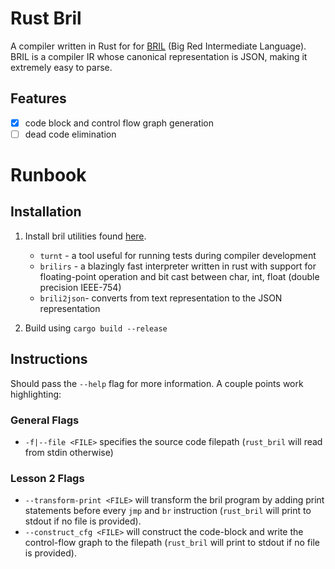 # Rust Bril

A compiler written in Rust for for [BRIL](https://github.com/sampsyo/bril) (Big Red Intermediate Language). BRIL is a compiler IR whose canonical representation is JSON, making it extremely easy to parse.

## Features

- [x] code block and control flow graph generation
- [ ] dead code elimination

# Runbook

## Installation

1. Install bril utilities found [here](https://github.com/sampsyo/bril).

   - `turnt` - a tool useful for running tests during compiler development
   - `brilirs` - a blazingly fast interpreter written in rust with support for floating-point operation and bit cast between char, int, float (double precision IEEE-754)
   - `brili2json`- converts from text representation to the JSON representation

2. Build using `cargo build --release`

## Instructions

Should pass the `--help` flag for more information. A couple points work highlighting:

### General Flags

- `-f|--file <FILE>` specifies the source code filepath (`rust_bril` will read from stdin otherwise)

### Lesson 2 Flags

- `--transform-print <FILE>` will transform the bril program by adding print statements before every `jmp` and `br` instruction (`rust_bril` will print to stdout if no file is provided).
- `--construct_cfg <FILE>` will construct the code-block and write the control-flow graph to the filepath (`rust_bril` will print to stdout if no file is provided).
